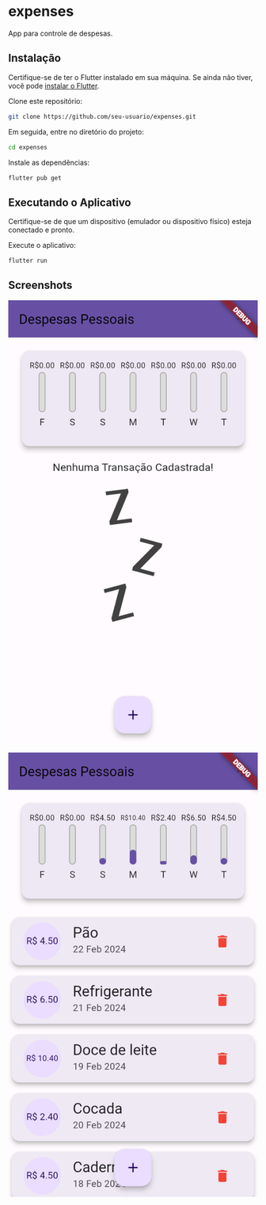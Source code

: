 # expenses

App para controle de despesas.

## Instalação

Certifique-se de ter o Flutter instalado em sua máquina. Se ainda não tiver, você pode [instalar o Flutter](https://flutter.dev/docs/get-started/install).

Clone este repositório:

```bash
git clone https://github.com/seu-usuario/expenses.git
```

Em seguida, entre no diretório do projeto:

```bash
cd expenses
```

Instale as dependências:

```bash
flutter pub get
```

## Executando o Aplicativo

Certifique-se de que um dispositivo (emulador ou dispositivo físico) esteja conectado e pronto.

Execute o aplicativo:

```bash
flutter run
```

## Screenshots

![screen 1](.screenshots/screen_1.png)

![screen 2](.screenshots/screen_2.png)